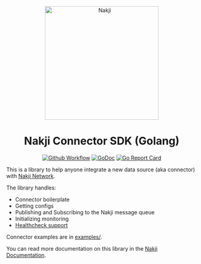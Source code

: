 <div align="center">
<a href="https://nakji.network"><img alt="Nakji" src="https://github.com/nakji-network/landing/raw/master/src/images/logo.svg" width="300" /></a>
<br/>
<strong></strong>
<h1>Nakji Connector SDK (Golang)</h1>
</div>
<p align="center">
<a href="https://github.com/nakji-network/connector/actions/workflows/go.yml"><img alt="Github Workflow" src="https://github.com/nakji-network/connector/actions/workflows/go.yml/badge.svg" /></a>
<a href="https://godoc.org/github.com/nakji-network/connector"><img alt="GoDoc" src="https://godoc.org/github.com/nakji-network/connector?status.svg" /></a>
<a href="https://goreportcard.com/report/github.com/nakji-network/connector"><img alt="Go Report Card" src="https://goreportcard.com/badge/github.com/nakji-network/connector" /></a>
</p>

This is a library to help anyone integrate a new data source (aka connector) with [Nakji Network](https://nakji.network).

The library handles: 

- Connector boilerplate
- Getting configs
- Publishing and Subscribing to the Nakji message queue
- Initializing monitoring
- [Healthcheck support](https://pkg.go.dev/github.com/heptiolabs/healthcheck)

Connector examples are in [examples/](examples).

You can read more documentation on this library in the [Nakji Documentation](https://docs.nakji.network).
